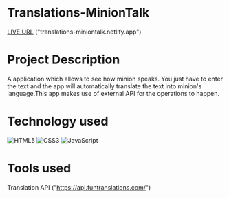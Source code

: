 # Translations-MinionTalk
[LIVE URL](translations-miniontalk.netlify.app) ("translations-miniontalk.netlify.app")

# Project Description
A application which allows to see how minion speaks. You just have to enter the text and the app will automatically translate the text into minion's language.This app makes use of external API for the operations to happen.

# Technology used
![HTML5](https://img.shields.io/badge/html5-%23E34F26.svg?style=for-the-badge&logo=html5&logoColor=white)
![CSS3](https://img.shields.io/badge/css3-%231572B6.svg?style=for-the-badge&logo=css3&logoColor=white)
![JavaScript](https://img.shields.io/badge/javascript-%23323330.svg?style=for-the-badge&logo=javascript&logoColor=%23F7DF1E)

# Tools used

Translation API ("https://api.funtranslations.com/")
#
